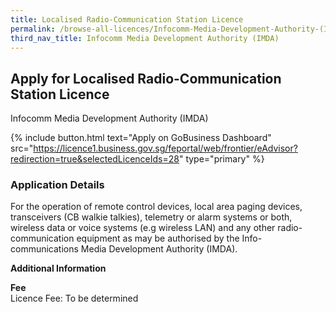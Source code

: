 ```yaml
---
title: Localised Radio-Communication Station Licence
permalink: /browse-all-licences/Infocomm-Media-Development-Authority-(IMDA)/Localised-Radio-Communication-Station-Licence
third_nav_title: Infocomm Media Development Authority (IMDA)
---
```


## Apply for Localised Radio-Communication Station Licence

Infocomm Media Development Authority (IMDA)

{% include button.html text="Apply on GoBusiness Dashboard" src="https://licence1.business.gov.sg/feportal/web/frontier/eAdvisor?redirection=true&selectedLicenceIds=28" type="primary" %}

### Application Details

<p>For the operation of remote control devices, local area paging devices, transceivers (CB walkie talkies), telemetry or alarm systems or both, wireless data or voice systems (e.g wireless LAN) and any other radio-communication equipment as may be authorised by the Info-communications Media Development Authority (IMDA).</p>

**Additional Information**

<p><strong>Fee</strong><br />Licence Fee: To be determined</p>

